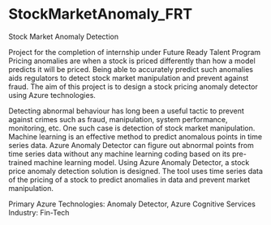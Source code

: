 # StockMarketAnomaly_FRT
Stock Market Anomaly Detection

Project for the completion of internship under Future Ready Talent Program
Pricing anomalies are when a stock is priced differently than how a model predicts it will be priced. Being able to accurately predict such anomalies aids regulators to detect stock market manipulation and prevent against fraud. The aim of this project is to design a stock pricing anomaly detector using Azure technologies.

Detecting abnormal behaviour has long been a useful tactic to prevent against crimes such as fraud, manipulation, system performance, monitoring, etc. One such case is detection of stock market manipulation. Machine learning is an effective method to predict anomalous points in time series data. Azure Anomaly Detector can figure out abnormal points from time series data without any machine learning coding based on its pre-trained machine learning model. Using Azure Anomaly Detector, a stock price anomaly detection solution is designed. The tool uses time series data of the pricing of a stock to predict anomalies in data and prevent market manipulation.

Primary Azure Technologies: Anomaly Detector, Azure Cognitive Services
Industry: Fin-Tech

